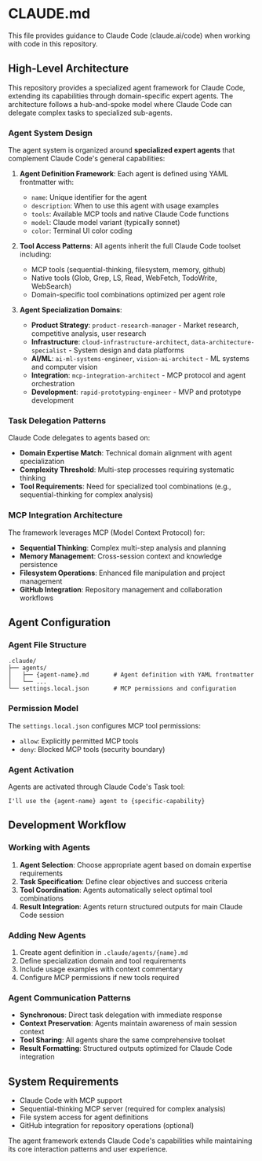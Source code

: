 # CLAUDE.md

This file provides guidance to Claude Code (claude.ai/code) when working with code in this repository.

## High-Level Architecture

This repository provides a specialized agent framework for Claude Code, extending its capabilities through domain-specific expert agents. The architecture follows a hub-and-spoke model where Claude Code can delegate complex tasks to specialized sub-agents.

### Agent System Design

The agent system is organized around **specialized expert agents** that complement Claude Code's general capabilities:

1. **Agent Definition Framework**: Each agent is defined using YAML frontmatter with:
   - `name`: Unique identifier for the agent
   - `description`: When to use this agent with usage examples
   - `tools`: Available MCP tools and native Claude Code functions
   - `model`: Claude model variant (typically sonnet)
   - `color`: Terminal UI color coding

2. **Tool Access Patterns**: All agents inherit the full Claude Code toolset including:
   - MCP tools (sequential-thinking, filesystem, memory, github)
   - Native tools (Glob, Grep, LS, Read, WebFetch, TodoWrite, WebSearch)
   - Domain-specific tool combinations optimized per agent role

3. **Agent Specialization Domains**:
   - **Product Strategy**: `product-research-manager` - Market research, competitive analysis, user research
   - **Infrastructure**: `cloud-infrastructure-architect`, `data-architecture-specialist` - System design and data platforms
   - **AI/ML**: `ai-ml-systems-engineer`, `vision-ai-architect` - ML systems and computer vision
   - **Integration**: `mcp-integration-architect` - MCP protocol and agent orchestration
   - **Development**: `rapid-prototyping-engineer` - MVP and prototype development

### Task Delegation Patterns

Claude Code delegates to agents based on:
- **Domain Expertise Match**: Technical domain alignment with agent specialization
- **Complexity Threshold**: Multi-step processes requiring systematic thinking
- **Tool Requirements**: Need for specialized tool combinations (e.g., sequential-thinking for complex analysis)

### MCP Integration Architecture

The framework leverages MCP (Model Context Protocol) for:
- **Sequential Thinking**: Complex multi-step analysis and planning
- **Memory Management**: Cross-session context and knowledge persistence
- **Filesystem Operations**: Enhanced file manipulation and project management
- **GitHub Integration**: Repository management and collaboration workflows

## Agent Configuration

### Agent File Structure
```
.claude/
├── agents/
│   ├── {agent-name}.md       # Agent definition with YAML frontmatter
│   └── ...
└── settings.local.json       # MCP permissions and configuration
```

### Permission Model
The `settings.local.json` configures MCP tool permissions:
- `allow`: Explicitly permitted MCP tools
- `deny`: Blocked MCP tools (security boundary)

### Agent Activation
Agents are activated through Claude Code's Task tool:
```
I'll use the {agent-name} agent to {specific-capability}
```

## Development Workflow

### Working with Agents
1. **Agent Selection**: Choose appropriate agent based on domain expertise requirements
2. **Task Specification**: Define clear objectives and success criteria
3. **Tool Coordination**: Agents automatically select optimal tool combinations
4. **Result Integration**: Agents return structured outputs for main Claude Code session

### Adding New Agents
1. Create agent definition in `.claude/agents/{name}.md`
2. Define specialization domain and tool requirements
3. Include usage examples with context commentary
4. Configure MCP permissions if new tools required

### Agent Communication Patterns
- **Synchronous**: Direct task delegation with immediate response
- **Context Preservation**: Agents maintain awareness of main session context
- **Tool Sharing**: All agents share the same comprehensive toolset
- **Result Formatting**: Structured outputs optimized for Claude Code integration

## System Requirements

- Claude Code with MCP support
- Sequential-thinking MCP server (required for complex analysis)
- File system access for agent definitions
- GitHub integration for repository operations (optional)

The agent framework extends Claude Code's capabilities while maintaining its core interaction patterns and user experience.